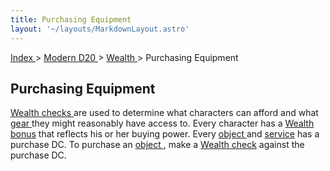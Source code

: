 ```yaml
---
title: Purchasing Equipment
layout: '~/layouts/MarkdownLayout.astro'
---
```


[ Index ](/) > [ Modern D20 ](/modern.d20.srd) > [ Wealth ](/modern.d20.srd/wealth) > Purchasing Equipment

##  Purchasing Equipment

[ Wealth checks ](/modern.d20.srd/wealth/wealth.check) are used to determine
what characters can afford and what [ gear ](/modern.d20.srd/equipment)
they might reasonably have access to. Every character has a [ Wealth bonus](/modern.d20.srd/wealth/wealth.bonus) that reflects his or her buying power.
Every [ object ](/modern.d20.srd/equipment/equipment.general) and [ service](/modern.d20.srd/equipment/services) has a purchase DC. To purchase an [object ](/modern.d20.srd/equipment/equipment.general) , make a [ Wealth check](/modern.d20.srd/wealth/wealth.check) against the purchase DC.

